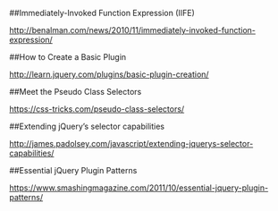 ##Immediately-Invoked Function Expression (IIFE)

http://benalman.com/news/2010/11/immediately-invoked-function-expression/

##How to Create a Basic Plugin

http://learn.jquery.com/plugins/basic-plugin-creation/

##Meet the Pseudo Class Selectors

https://css-tricks.com/pseudo-class-selectors/

##Extending jQuery’s selector capabilities

http://james.padolsey.com/javascript/extending-jquerys-selector-capabilities/

##Essential jQuery Plugin Patterns

https://www.smashingmagazine.com/2011/10/essential-jquery-plugin-patterns/